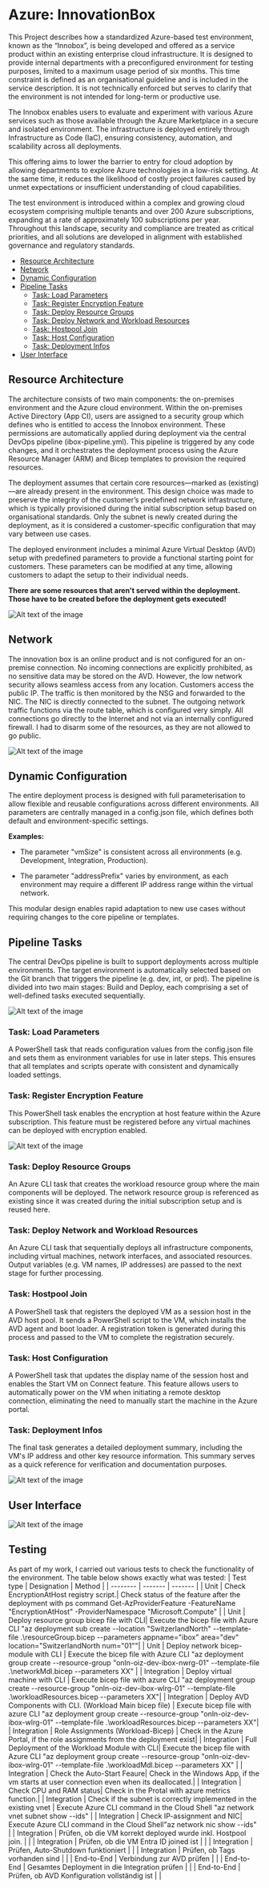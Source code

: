 # Azure: InnovationBox
This Project describes how a standardized Azure-based test environment, known as the “Innobox”, is being developed and offered as a service product within an existing enterprise cloud infrastructure. It is designed to provide internal departments with a preconfigured environment for testing purposes, limited to a maximum usage period of six months. This time constraint is defined as an organisational guideline and is included in the service description. It is not technically enforced but serves to clarify that the environment is not intended for long-term or productive use.

The Innobox enables users to evaluate and experiment with various Azure services such as those available through the Azure Marketplace in a secure and isolated environment. The infrastructure is deployed entirely through Infrastructure as Code (IaC), ensuring consistency, automation, and scalability across all deployments.

This offering aims to lower the barrier to entry for cloud adoption by allowing departments to explore Azure technologies in a low-risk setting. At the same time, it reduces the likelihood of costly project failures caused by unmet expectations or insufficient understanding of cloud capabilities.

The test environment is introduced within a complex and growing cloud ecosystem comprising multiple tenants and over 200 Azure subscriptions, expanding at a rate of approximately 100 subscriptions per year. Throughout this landscape, security and compliance are treated as critical priorities, and all solutions are developed in alignment with established governance and regulatory standards.

- [Resource Architecture](#resource-architecture)
- [Network](#Network)
- [Dynamic Configuration](#dynamic-configuration)
- [Pipeline Tasks](#pipeline-tasks)
  - [Task: Load Parameters](#task-load-parameters)
  - [Task: Register Encryption Feature](#task-register-encryption-feature)
  - [Task: Deploy Resource Groups](#task-deploy-resource-groups)
  - [Task: Deploy Network and Workload Resources](#task-deploy-network-and-workload-resources)
  - [Task: Hostpool Join](#task-hostpool-join)
  - [Task: Host Configuration](#task-host-configuration)
  - [Task: Deployment Infos](#task-deployment-infos)
- [User Interface](#user-interface)

## Resource Architecture
The architecture consists of two main components: the on-premises environment and the Azure cloud environment. Within the on-premises Active Directory (App CI), users are assigned to a security group which defines who is entitled to access the Innobox environment. These permissions are automatically applied during deployment via the central DevOps pipeline (ibox-pipeline.yml). This pipeline is triggered by any code changes, and it orchestrates the deployment process using the Azure Resource Manager (ARM) and Bicep templates to provision the required resources.

The deployment assumes that certain core resources—marked as (existing)—are already present in the environment. This design choice was made to preserve the integrity of the customer’s predefined network infrastructure, which is typically provisioned during the initial subscription setup based on organisational standards. Only the subnet is newly created during the deployment, as it is considered a customer-specific configuration that may vary between use cases.

The deployed environment includes a minimal Azure Virtual Desktop (AVD) setup with predefined parameters to provide a functional starting point for customers. These parameters can be modified at any time, allowing customers to adapt the setup to their individual needs.

**There are some resources that aren't served within the deployment. Those have to be created before the deployment gets executed!**

![Alt text of the image](https://github.com/joelschellenberg/InnovationBox/blob/main/images/newArchitecture.png)

## Network
The innovation box is an online product and is not configured for an on-premise connection. No incoming connections are explicitly prohibited, as no sensitive data may be stored on the AVD. However, the low network security allows seamless access from any location. Customers access the public IP. The traffic is then monitored by the NSG and forwarded to the NIC. The NIC is directly connected to the subnet. The outgoing network traffic functions via the route table, which is configured very simply. All connections go directly to the Internet and not via an internally configured firewall. I had to disarm some of the resources, as they are not allowed to go public.

![Alt text of the image](https://github.com/joelschellenberg/InnovationBox/blob/main/images/newnet.png)

## Dynamic Configuration
The entire deployment process is designed with full parameterisation to allow flexible and reusable configurations across different environments. All parameters are centrally managed in a config.json file, which defines both default and environment-specific settings.

**Examples:**

- The parameter "vmSize" is consistent across all environments (e.g. Development, Integration, Production).

- The parameter "addressPrefix" varies by environment, as each environment may require a different IP address range within the virtual network.

This modular design enables rapid adaptation to new use cases without requiring changes to the core pipeline or templates.

## Pipeline Tasks
The central DevOps pipeline is built to support deployments across multiple environments. The target environment is automatically selected based on the Git branch that triggers the pipeline (e.g. dev, int, or prd). The pipeline is divided into two main stages: Build and Deploy, each comprising a set of well-defined tasks executed sequentially.

![Alt text of the image](https://github.com/joelschellenberg/InnovationBox/blob/main/images/deployment.png)

### Task: Load Parameters
A PowerShell task that reads configuration values from the config.json file and sets them as environment variables for use in later steps. This ensures that all templates and scripts operate with consistent and dynamically loaded settings.

### Task: Register Encryption Feature
This PowerShell task enables the encryption at host feature within the Azure subscription. This feature must be registered before any virtual machines can be deployed with encryption enabled.

![Alt text of the image](https://github.com/joelschellenberg/InnovationBox/blob/main/images/encryption-at-host-comparison.jpg)

### Task: Deploy Resource Groups
An Azure CLI task that creates the workload resource group where the main components will be deployed. The network resource group is referenced as existing since it was created during the initial subscription setup and is reused here.

### Task: Deploy Network and Workload Resources
An Azure CLI task that sequentially deploys all infrastructure components, including virtual machines, network interfaces, and associated resources. Output variables (e.g. VM names, IP addresses) are passed to the next stage for further processing.

### Task: Hostpool Join
A PowerShell task that registers the deployed VM as a session host in the AVD host pool. It sends a PowerShell script to the VM, which installs the AVD agent and boot loader. A registration token is generated during this process and passed to the VM to complete the registration securely.

### Task: Host Configuration
A PowerShell task that updates the display name of the session host and enables the Start VM on Connect feature. This feature allows users to automatically power on the VM when initiating a remote desktop connection, eliminating the need to manually start the machine in the Azure portal.

### Task: Deployment Infos
The final task generates a detailed deployment summary, including the VM's IP address and other key resource information. This summary serves as a quick reference for verification and documentation purposes.


![Alt text of the image](https://github.com/joelschellenberg/InnovationBox/blob/main/images/DeploymentOverview.png)

## User Interface

![Alt text of the image](https://github.com/joelschellenberg/InnovationBox/blob/main/images/windowsapp.png)

## Testing
As part of my work, I carried out various tests to check the functionality of the environment. The table below shows exactly what was tested:
| Test type   | Designation | Method |
| -------- | ------- | ------- |
| Unit | Check EncryptionAtHost registry script.| Check status of the feature after the deployment with ps command Get-AzProviderFeature -FeatureName "EncryptionAtHost" -ProviderNamespace "Microsoft.Compute" |
| Unit | Deploy resource group bicep file with CLI| Execute the bicep file with Azure CLI "az deployment sub create --location "SwitzerlandNorth" --template-file .\resourceGroup.bicep --parameters appname="ibox" area="dev" location="SwitzerlandNorth num="01""| 
| Unit | Deploy network bicep-module with CLI | Execute the bicep file with Azure CLI "az deployment group create --resource-group "onln-oiz-dev-ibox-nwrg-01" --template-file .\networkMdl.bicep --parameters XX" |
| Integration | Deploy virtual machine with CLI | Execute bicep file with azure CLI "az deployment group create --resource-group "onln-oiz-dev-ibox-wlrg-01" --template-file .\workloadResources.bicep --parameters XX"|
| Integration | Deploy AVD Components with CLI. (Workload Main bicep file) | Execute bicep file with azure CLI "az deployment group create --resource-group "onln-oiz-dev-ibox-wlrg-01" --template-file .\workloadResources.bicep --parameters XX"|
| Integration | Role Assignments (Workload-Bicep) | Check in the Azure Portal, if the role assignments from the deployment exist|
| Integration | Full Deployment of the Workload Module with CLI| Execute the bicep file with Azure CLI "az deployment group create --resource-group "onln-oiz-dev-ibox-wlrg-01" --template-file .\workloadMdl.bicep --parameters XX" |
| Integration | Check the Auto-Start Feaure| Check in the Windows App, if the vm starts at user connection even when its deallocated.|
| Integration | Check CPU and RAM status| Check in the Protal with azure metrics function.|
| Integration | Check if the subnet is correctly implemented in the existing vnet | Execute Azure CLI command in the Cloud Shell "az network vnet subnet show --ids" |
| Integration | Check IP-assignment and NIC| Execute Azure CLI command in the Cloud Shell"az network nic show --ids" |
| Integration | Prüfen, ob die VM korrekt deployed wurde inkl. Hostpool join. | |
| Integration | Prüfen, ob die VM Entra ID joined ist  | |
| Integration | Prüfen, Auto-Shutdown funktioniert  | |
| Integration | Prüfen, ob Tags vorhanden sind  | |
| End-to-End | Verbindung zur AVD prüfen  | |
| End-to-End | Gesamtes Deployment in die Integration prüfen  | |
| End-to-End | Prüfen, ob AVD Konfiguration vollständig ist  | |

